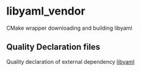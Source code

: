 # libyaml_vendor
CMake wrapper downloading and building libyaml

## Quality Declaration files

Quality declaration of external dependency [libyaml](./libyaml_q_declaration.md)
